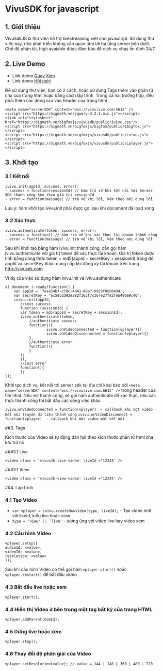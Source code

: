# VivuSDK for javascript

## 1. Giới thiệu

VivuSdkJS là thư viện hỗ trợ livestreaming viết cho javascript. Sử dụng thư viện này, nhà phát triển không cần quan tâm tới hạ tầng server bên dưới. Chế độ phân tải, high avaiable được đảm bảo để dịch vụ chạy ổn định 24/7.
## 2. Live Demo
- Link demo [Quay](https://bigmath.vn/bigfoxjs/demo/sharescreen/main/live.html) [Xem](https://bigmath.vn/bigfoxjs/demo/sharescreen/main/view.html)
- Link demo [Hội nghị](https://bigmath.vn/bigfoxjs/demo/vvconference/main/index.html)

Để sử dụng thư viện, bạn có 2 cách, hoặc sử dụng Tags thêm vào phần tử cha của trang html hoặc bằng cách lập trình.
Trong cả hai trường hợp, đều phải thêm các dòng sau vào header của trang html

```
<meta name="serverSDK" content="wss://vivulive.com:6612" />
<script src="https://bigmath.vn/jquery-3.2.1.min.js"></script>
<link rel="stylesheet" href="https://bigmath.vn/bigfoxjs/vivusdk/public/ivivu.css"/>
<script src="https://bigmath.vn/bigfoxjs/bigfox/public/ibigfox.js"></script>
<script src="https://bigmath.vn/bigfoxjs/vivusdk/public/ivivu.js"></script>
<script src="https://bigmath.vn/bigfoxjs/vivusdk/public/iplayer.js"></script>

```


## 3. Khởi tạo

### 3.1 Kết nối
```
ivivu.init(appId, success, error);
- success = function(sessionId) // hàm trả về khi kết nối tới Server SDK thành công kèm theo giá trị sessionId
- error = function(message) // trả về khi lỗi, kèm theo nội dung lỗi 

```
Lưu ý: hàm khởi tạo ivivu.init phải được gọi sau khi document đã load xong

### 3.2 Xác thực
```
ivivu.authenticate(token, success, error);
- success = function() // hàm trả về khi xác thực tài khoản thành công
- error = function(message) // trả về khi lỗi, kèm theo nội dung lỗi 

```

Sau khi khởi tạo bằng hàm ivivu.init thành công, cần gọi hàm ivivu.authenticate với giá trị token để xác thực tài khoản.
Giá trị token được tính bằng công thức token = md5(appId + secretKey + sessionId) trong đó appId và secretKey được cung cấp khi đăng ký tài khoản trên trang http://vivusdk.com 

Ví dụ của việc sử dụng hàm ivivu.init và ivivu.authenticate
```
$( document ).ready(function() {
	var appId = '7aaa34b7-c78c-4d41-88a7-0929f86084d4';
	var secretKey = 'ec58b2d92e282f363f7c367e27f82feb49669c40';
	ivivu.init(appId, 
	   //init success
	   function (sessionId) {
 	   var token = md5(appId + secretKey + sessionId);
	   ivivu.authenticate(token, 
  	       //authenticate success
 	       function(){
 	               ivivu.onVideoConnected = function(vplayer){}
        	       ivivu.onVideoDisconnected = function(vplayer){}
	       },
	       //authenticate error
 	       function(){
  	       }
	   );
	   }),
	   //init error
 	   function(){
 	   };
});

```
Khởi tạo dịch vụ, kết nối tới server sdk tại địa chỉ khai báo bởi ```<meta name="serverSDK" content="wss://vivulive.com:6612" />```  trong header của file html.
Nếu init thành công, sẽ gọi hàm authenticate để xác thực, nếu xác thực thành công thì bắt đầu các công việc khác.

```ivivu.onVideoConnected = function(vplayer)  - callback khi một video kết nối truyền dữ liệu thành công```
```ivivu.onVideoDisconnect = function(vplayer)  - callback khi một video mất kết nối ```


##3. Tags

Kích thước của Video sẽ tự động dãn full theo kích thước phần tử html cha lưu trữ nó

###3.1 Live
```
<video class = 'vivusdk-live-video' liveId ='12345' /> 
```
###3.1 View
```
<video class = 'vivusdk-view-video' liveId ='12345' /> 
```
##4. Lập trình
### 4.1 Tạo Video 

- ```var vplayer = ivivu.createNewVideo(type, liveId);``` - Tạo video mới với liveId, kiểu live hoặc view
- ```type = ‘view' || ‘live'``` - tương ứng với video live hay video xem
### 4.2 Cấu hình Video
```
vplayer.setup({
audioId: <value>,
videoId: <value>,
resolution: <value>
});
```
Sau khi cấu hình Video có thể gọi hàm ```vplayer.start()``` hoặc ``vplayer.restart()`` để bắt đầu video 
### 4.3 Bắt đầu live hoặc xem
```vplayer.start();```
### 4.4 Hiển thị Video ở bên trong một tag bất kỳ của trang HTML
```vplayer.addParent(domId);```
### 4.5 Dừng live hoặc xem
```vplayer.stop();```
 
### 4.6 Thay đổi độ phân giải của Video
```vplayer.setResolution(value); // value = 144 | 240 | 360 | 480 | 720```
